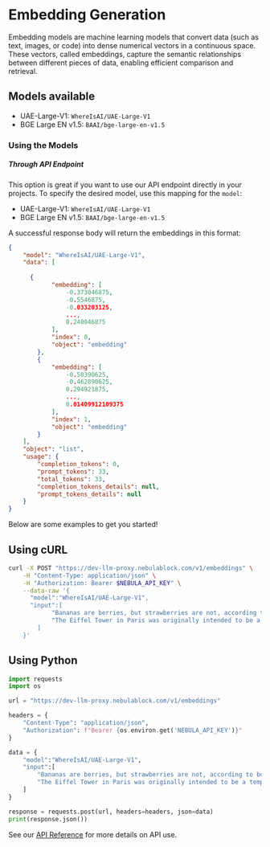 
# Embedding Generation

Embedding models are machine learning models that convert data (such as text, images, or code) into dense numerical 
vectors in a continuous space. These vectors, called embeddings, capture the semantic relationships between different 
pieces of data, enabling efficient comparison and retrieval.

## Models available

- UAE-Large-V1: `WhereIsAI/UAE-Large-V1`
- BGE Large EN v1.5: `BAAI/bge-large-en-v1.5`

### Using the Models

##### Through API Endpoint

This option is great if you want to use our API endpoint directly in your projects. To specify the desired model, use 
this mapping for the `model`: 

- UAE-Large-V1: `WhereIsAI/UAE-Large-V1`
- BGE Large EN v1.5: `BAAI/bge-large-en-v1.5`

A successful response body will return the embeddings in this format: 

```json
{
    "model": "WhereIsAI/UAE-Large-V1",
    "data": [
        
      {
            "embedding": [
                -0.373046875,
                -0.5546875,
                -0.033203125,
                ..., 
                0.248046875
            ],
            "index": 0,
            "object": "embedding"
        },
        {
            "embedding": [
                -0.50390625,
                -0.462890625,
                0.294921875,
                ...,
                0.01409912109375
            ],
            "index": 1,
            "object": "embedding"
        }
    ],
    "object": "list",
    "usage": {
        "completion_tokens": 0,
        "prompt_tokens": 33,
        "total_tokens": 33,
        "completion_tokens_details": null,
        "prompt_tokens_details": null
    }
}
```

Below are some examples to get you started!

## Using cURL
```bash
curl -X POST "https://dev-llm-proxy.nebulablock.com/v1/embeddings" \
    -H "Content-Type: application/json" \
    -H "Authorization: Bearer $NEBULA_API_KEY" \
    --data-raw '{
      "model":"WhereIsAI/UAE-Large-V1",
      "input":[ 
            "Bananas are berries, but strawberries are not, according to botanical classifications.",  
            "The Eiffel Tower in Paris was originally intended to be a temporary structure." 
        ] 
    }'
```

## Using Python

```python
import requests 
import os

url = "https://dev-llm-proxy.nebulablock.com/v1/embeddings" 

headers = {  
    "Content-Type": "application/json",  
    "Authorization": f"Bearer {os.environ.get('NEBULA_API_KEY')}" 
} 

data = {
    "model":"WhereIsAI/UAE-Large-V1",
    "input":[ 
        "Bananas are berries, but strawberries are not, according to botanical classifications.", 
        "The Eiffel Tower in Paris was originally intended to be a temporary structure." 
    ] 
}

response = requests.post(url, headers=headers, json=data) 
print(response.json())
```

See our [API Reference]() for more details on API use.